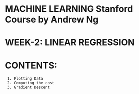 # MACHINE LEARNING Stanford Course by Andrew Ng 
# WEEK-2: LINEAR REGRESSION
# CONTENTS:
     1. Plotting Data
     2. Computing the cost
     3. Gradient Descent 
